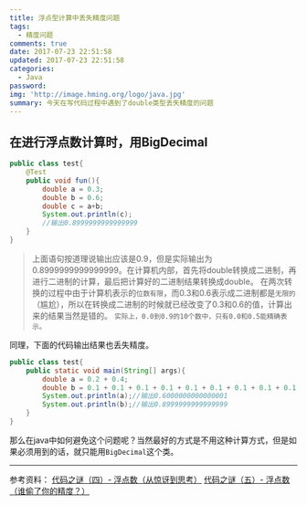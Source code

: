 ```yaml
---
title: 浮点型计算中丢失精度问题
tags:
  - 精度问题
comments: true
date: 2017-07-23 22:51:58
updated: 2017-07-23 22:51:58
categories: 
  - Java
password:
img: 'http://image.hming.org/logo/java.jpg'
summary: 今天在写代码过程中遇到了double类型丢失精度的问题
---
```

## 在进行浮点数计算时，用BigDecimal
```java
public class test{
	@Test
	public void fun(){
		double a = 0.3;
		double b = 0.6;
		double c = a+b;
		System.out.println(c);
		//输出0.8999999999999999
	}
}
```
>上面语句按道理说输出应该是0.9，但是实际输出为0.8999999999999999。在计算机内部，首先将double转换成二进制，再进行二进制的计算，最后把计算好的二进制结果转换成double。
在两次转换的过程中由于计算机表示的`位数有限`，而0.3和0.6表示成二进制都是`无限的`（尴尬），所以在转换成二进制的时候就已经改变了0.3和0.6的值，计算出来的结果当然是错的。
`实际上，0.0到0.9的10个数中，只有0.0和0.5能精确表示。`

同理，下面的代码输出结果也丢失精度。

```java
public class test{
	public static void main(String[] args){
		double a = 0.2 + 0.4;
		double b = 0.1 + 0.1 + 0.1 + 0.1 + 0.1 + 0.1 + 0.1 + 0.1 + 0.1;
		System.out.println(a);//输出0.6000000000000001
		System.out.println(b);//输出0.8999999999999999
	}
}
```

那么在java中如何避免这个问题呢？当然最好的方式是不用这种计算方式，但是如果必须用到的话，就只能用`BigDecimal`这个类。

---
参考资料：
[代码之谜（四）- 浮点数（从惊讶到思考）](http://justjavac.com/codepuzzle/2012/11/02/codepuzzle-float-from-surprised-to-ponder.html)
[代码之谜（五）- 浮点数（谁偷了你的精度？）](http://justjavac.com/codepuzzle/2012/11/11/codepuzzle-float-who-stole-your-accuracy.html)

